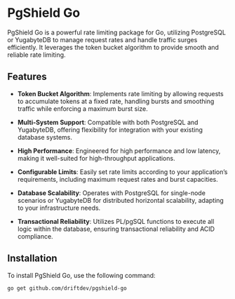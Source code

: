 # PgShield Go

PgShield Go is a powerful rate limiting package for Go, utilizing PostgreSQL or YugabyteDB to manage request rates and handle traffic surges efficiently. 
It leverages the token bucket algorithm to provide smooth and reliable rate limiting.

## Features

- **Token Bucket Algorithm**: Implements rate limiting by allowing requests to accumulate tokens at a fixed rate, handling bursts and smoothing traffic while enforcing a maximum burst size.

- **Multi-System Support**: Compatible with both PostgreSQL and YugabyteDB, offering flexibility for integration with your existing database systems.

- **High Performance**: Engineered for high performance and low latency, making it well-suited for high-throughput applications.

- **Configurable Limits**: Easily set rate limits according to your application’s requirements, including maximum request rates and burst capacities.

- **Database Scalability**: Operates with PostgreSQL for single-node scenarios or YugabyteDB for distributed horizontal scalability, adapting to your infrastructure needs.

- **Transactional Reliability**: Utilizes PL/pgSQL functions to execute all logic within the database, ensuring transactional reliability and ACID compliance.

## Installation

To install PgShield Go, use the following command:

```bash
go get github.com/driftdev/pgshield-go
```
